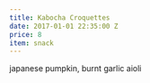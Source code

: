 ```yaml
---
title: Kabocha Croquettes
date: 2017-01-01 22:35:00 Z
price: 8
item: snack
---
```


japanese pumpkin, burnt garlic aioli